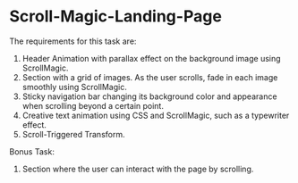 # Scroll-Magic-Landing-Page

The requirements for this task are:

1. Header Animation with parallax effect on the background image using ScrollMagic.
2. Section with a grid of images. As the user scrolls, fade in each image smoothly using ScrollMagic.
3. Sticky navigation bar changing its background color and appearance when scrolling beyond a certain point.
4. Creative text animation using CSS and ScrollMagic, such as a typewriter effect.
5. Scroll-Triggered Transform.

Bonus Task:
1. Section where the user can interact with the page by scrolling.
